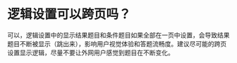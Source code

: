 # 逻辑设置可以跨页吗？

可以，逻辑设置中的显示结果题目和条件题目如果全部在一页中设置，会导致结果题目不断被显示（跳出来），影响用户视觉体验和答题流畅度。建议尽可能的跨页设置显示逻辑，尽量不要让外网用户感觉到题目在不断变化。

